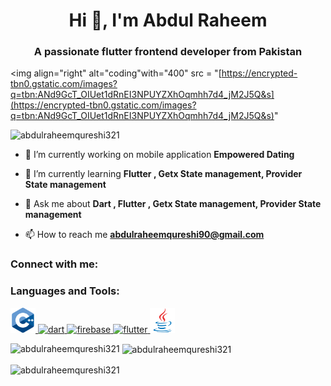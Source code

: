 <h1 align="center">Hi 👋, I'm Abdul Raheem</h1>
<h3 align="center">A passionate flutter frontend developer from Pakistan</h3>

<img align="right" alt="coding"with="400" src = "[https://encrypted-tbn0.gstatic.com/images?q=tbn:ANd9GcT_OIUet1dRnEI3NPUYZXhOqmhh7d4_jM2J5Q&s](https://encrypted-tbn0.gstatic.com/images?q=tbn:ANd9GcT_OIUet1dRnEI3NPUYZXhOqmhh7d4_jM2J5Q&s)"
<p align="left"> <img src="https://komarev.com/ghpvc/?username=abdulraheemqureshi321&label=Profile%20views&color=0e75b6&style=flat" alt="abdulraheemqureshi321" /> </p>

- 🔭 I’m currently working on mobile application **Empowered Dating**

- 🌱 I’m currently learning **Flutter , Getx State management, Provider State management**

- 💬 Ask me about **Dart , Flutter , Getx State management, Provider State management**

- 📫 How to reach me **abdulraheemqureshi90@gmail.com**

<h3 align="left">Connect with me:</h3>
<p align="left">
</p>

<h3 align="left">Languages and Tools:</h3>
<p align="left"> <a href="https://www.w3schools.com/cpp/" target="_blank" rel="noreferrer"> <img src="https://raw.githubusercontent.com/devicons/devicon/master/icons/cplusplus/cplusplus-original.svg" alt="cplusplus" width="40" height="40"/> </a> <a href="https://dart.dev" target="_blank" rel="noreferrer"> <img src="https://www.vectorlogo.zone/logos/dartlang/dartlang-icon.svg" alt="dart" width="40" height="40"/> </a> <a href="https://firebase.google.com/" target="_blank" rel="noreferrer"> <img src="https://www.vectorlogo.zone/logos/firebase/firebase-icon.svg" alt="firebase" width="40" height="40"/> </a> <a href="https://flutter.dev" target="_blank" rel="noreferrer"> <img src="https://www.vectorlogo.zone/logos/flutterio/flutterio-icon.svg" alt="flutter" width="40" height="40"/> </a> <a href="https://www.java.com" target="_blank" rel="noreferrer"> <img src="https://raw.githubusercontent.com/devicons/devicon/master/icons/java/java-original.svg" alt="java" width="40" height="40"/> </a> </p>

<p><img align="left" src="https://github-readme-stats.vercel.app/api/top-langs?username=abdulraheemqureshi321&show_icons=true&locale=en&layout=compact" alt="abdulraheemqureshi321" /></p>

<p>&nbsp;<img align="center" src="https://github-readme-stats.vercel.app/api?username=abdulraheemqureshi321&show_icons=true&locale=en" alt="abdulraheemqureshi321" /></p>

<p><img align="center" src="https://github-readme-streak-stats.herokuapp.com/?user=abdulraheemqureshi321&" alt="abdulraheemqureshi321" /></p>
